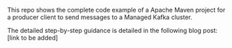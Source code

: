 This repo shows the complete code example of a Apache Maven project for a producer client to send messages to a Managed Kafka cluster. 

The detailed step-by-step guidance is detailed in the following blog post:
[link to be added]